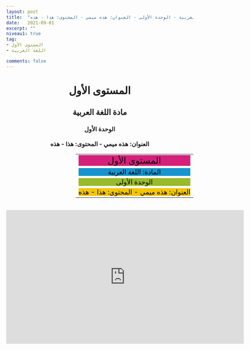 ```yaml
---
layout: post
title:  "المستوى الأول - مادة اللغة العربية - الوحدة الأولى - العنوان: هذه ميمي - المحتوى: هذا - هذه"
date:   2021-09-01
excerpt: ""
niveau1: true
tag:
- المستوى الأول 
- اللغة العربية

comments: false
---
```


<center>
<h1>
المستوى الأول
</h1>
<h2>
مادة اللغة العربية
</h2>
<h3>
الوحدة الأول
<br><br>
العنوان: هذه ميمي - المحتوى: هذا - هذه
</h3>
<table dir="rtl" style="text-align: right; width: 100%;">

  <tbody>
<tr>
    <td><div style="background-color: #d5207a; border: 0px solid black; text-align: center;">
<span style="color: black; font-family: inherit; font-size: x-large;">المستوى الأول</span></div>
</td>

  </tr>
<tr>
    <td><div style="background-color: #1794ce; border: 0px solid black; text-align: center;">
<span style="color: black; font-family: inherit; font-size: large;">المادة: اللغة العربية</span></div>
</td>

  </tr>
<tr>
    <td><div style="background-color: #97bb2a; border: 0px solid black; text-align: center;">
<span style="color: black; font-family: inherit; font-size: large;">الوحدة الأولى</span></div>
</td>
</tr>
<tr>
    <td><div style="background-color: #f4c500; border: 0px solid black; text-align: center;">
<span style="color: black; font-family: inherit; font-size: large;">العنوان: هذه ميمي - المحتوى: هذا - هذه</span></div>
</td>
</tr>
</tbody></table>
<br>
<iframe width="640" height="360" src="https://www.youtube.com/embed/s1cfMnh0f00?rel=0&enablejsapi=1" allowfullscreen frameborder="0" ></iframe>

</center>